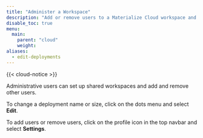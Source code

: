 ```yaml
---
title: "Administer a Workspace"
description: "Add or remove users to a Materialize Cloud workspace and set up workspace security."
disable_toc: true
menu:
  main:
    parent: "cloud"
    weight:
aliases:
  - edit-deployments
---
```


{{< cloud-notice >}}

Administrative users can set up shared workspaces and add and remove other users.

To change a deployment name or size, click on the dots menu and select **Edit**.

To add users or remove users, click on the profile icon in the top navbar and select **Settings**.
